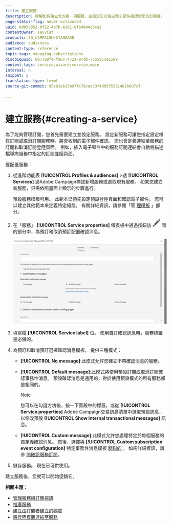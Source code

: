 ```yaml
---
title: 建立服務
description: 瞭解如何建立您的第一項服務，並設定它以傳送電子郵件確認給您的訂閱者。
page-status-flag: never-activated
uuid: 0d95d852-0f22-4b7b-b301-8fb4844c3ca2
contentOwner: sauviat
products: SG_CAMPAIGN/STANDARD
audience: audiences
content-type: reference
topic-tags: managing-subscriptions
discoiquuid: 6b7788fe-fa6c-472a-97db-765595ce1589
context-tags: service,wizard;service,main
internal: n
snippet: y
translation-type: tm+mt
source-git-commit: 95e01eb33097fc76caac3f4dd5f5591461b887cf

---
```



# 建立服務{#creating-a-service}

為了能夠管理訂閱，您首先需要建立並設定服務。 設定新服務可讓您指定設定檔在訂閱或取消訂閱服務時，將會收到的電子郵件確認。 您也會定義連結至服務的訂閱和取消訂閱登陸頁面。 例如，插入電子郵件中的服務訂閱連結會自動將描述檔導向服務中指定的訂閱登陸頁面。

要配置服務：

1. 從進階功能表 **[!UICONTROL Profiles & audiences]** &gt;透 **[!UICONTROL Services]** 過Adobe Campaign標誌新增服務或選取現有服務。 如果您建立新服務，只需依照畫面上顯示的步驟進行。

   預設服務模板可用。 此範本已預先設定預設登陸頁面和確認電子郵件。 您可以建立其他範本來定義特定組態。 有關詳細資訊，請參閱「管 [理模板](../../start/using/about-templates.md) 」部分。

1. 在「服務」 **[!UICONTROL Service properties]** 儀表板中通過按鈕訪 ![](assets/edit_darkgrey-24px.png) 問的部分中，為預訂和取消預訂配置確認消息。

   ![](assets/lp_service_parameters.png)

1. 填寫欄 **[!UICONTROL Service label]** 位。 使用自訂確認訊息時，服務標籤是必備的。

1. 為預訂和取消預訂選擇確認消息模板。 提供三種模式：

   * **[!UICONTROL No message]**:此模式允許您建立不帶確認消息的服務。
   * **[!UICONTROL Default message]**:此模式將使用預設訂閱或取消訂閱確認事務性消息。 預設確認消息是通用的，對於使用預設模式的所有服務都是相同的。

      >[!NOTE]
      >
      >您可以在勾選方塊後，按一下區段中的標籤，或從 **[!UICONTROL Service properties]** Adobe Campaign交易訊息清單中選取預設訊息，以修改預設 **[!UICONTROL Show internal transactional messages]** 訊息。

   * **[!UICONTROL Custom message]**:此模式允許您處理特定於每個服務的自定義確認消息。 然後，選擇與 **[!UICONTROL Custom subscription event configuration]** 特定事務性消息模板 [關聯的](../../channels/using/about-transactional-messaging.md) 。 如需詳細資訊，請參 [閱確認服務訂閱](../../audiences/using/confirming-subscription-to-a-service.md)。

1. 儲存服務。 現在已可供使用。

建立服務後，您就可以開始促銷它。

**相關主題：**

* [管理服務與訂閱視訊](https://helpx.adobe.com/campaign/kt/acs/using/acs-services-and-subscriptions-feature-video-use.html)
* [推廣服務](../../audiences/using/promoting-a-service.md)
* [建立由訂閱者建立的觀眾](../../audiences/using/creating-audiences.md#creating-list-audiences)
* [將登陸頁面連結至服務](../../channels/using/configuring-landing-page.md#linking-a-landing-page-to-a-service)
